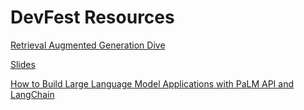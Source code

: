 # DevFest Resources
[Retrieval Augmented Generation Dive](https://www.mldive.com/p/rag)

[Slides](https://docs.google.com/presentation/d/1HfBSExID5VBzbrbxfoeyc4bMdx8Yu4pk0WvQlCfJQAE/edit?usp=sharing&resourcekey=0-j6u-fFCLaYf0ritq2Dv6Zg)

[How to Build Large Language Model Applications with PaLM API and LangChain](https://machinelearningnuggets.com/how-to-build-large-language-model-applications-with-palm-api-and-langchain/)




